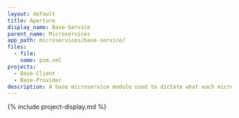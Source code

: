 ```yaml
---
layout: default
title: Aperture
display_name: Base-Service
parent_name: Microservices
app_path: microservices/base-service/
files:
  - file:
    name: pom.xml
projects:
  - Base-Client
  - Base-Provider
description: A base microservice module used to dictate what each microservice module/submodule should be composed of.
---
```

{% include project-display.md %}